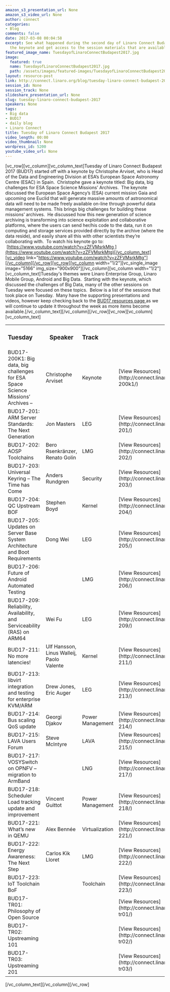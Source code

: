 ```yaml
---
amazon_s3_presentation_url: None
amazon_s3_video_url: None
author: connect
categories:
- Blog
comments: false
date: 2017-03-08 00:04:58
excerpt: See what happened during the second day of Linaro Connect Budapest 2017.  Watch
  the keynote and get access to the session materials that are available.
featured_image_name: TuesdayofLinaroConnectBudapest2017.jpg
image:
  featured: true
  name: TuesdayofLinaroConnectBudapest2017.jpg
  path: /assets/images/featured-images/TuesdayofLinaroConnectBudapest2017.jpg
layout: resource-post
link: http://connect.linaro.org/blog/tuesday-linaro-connect-budapest-2017/
session_id: None
session_track: None
slideshare_presentation_url: None
slug: tuesday-linaro-connect-budapest-2017
speakers: None
tags:
- Big data
- BUD17
- daily blog
- Linaro Connect
title: Tuesday of Linaro Connect Budapest 2017
video_length: 00:00
video_thumbnail: None
wordpress_id: 5200
youtube_video_url: None
---
```


[vc_row][vc_column][vc_column_text]Tuesday of Linaro Connect Budapest 2017 (BUD17) started off with a keynote by Christophe Arviset, who is Head of the Data and Engineering Division at ESA’s European Space Astronomy Centre (ESAC) in Spain.  Christophe gave a keynote titled: Big data, big challenges for ESA Space Science Missions’ Archives.  The keynote discussed the European Space Agency’s (ESA) current mission Gaia and upcoming one Euclid that will generate massive amounts of astronomical data will need to be made freely available on-line through powerful data management systems. This brings big challenges for building these missions’ archives.  He discussed how this new generation of science archiving is transforming into science exploitation and collaborative platforms, where the users can send her/his code to the data, run it on computing and storage services provided directly by the archive (where the data reside), and easily share all this with other scientists they’re collaborating with.  To watch his keynote go to:  [https://www.youtube.com/watch?v=zZFVMsrkMtg ](https://www.youtube.com/watch?v=zZFVMsrkMtg)[/vc_column_text][vc_video link="https://www.youtube.com/watch?v=zZFVMsrkMtg"][/vc_column][/vc_row][vc_row][vc_column width="1/2"][vc_single_image image="5166" img_size="900x900"][/vc_column][vc_column width="1/2"][vc_column_text]Tuesday's themes were Linaro Enterprise Group, Linaro Mobile Group, Android and Big Data.  Starting with the keynote, which discussed the challenges of Big Data, many of the other sessions on Tuesday were focused on these topics.  Below is a list of the sessions that took place on Tuesday.  Many have the supporting presentations and videos, however keep checking back to the [BUD17 resources page ](http://connect.linaro.org/resources/)as we will continue to update it throughout the week as more items become available.[/vc_column_text][/vc_column][/vc_row][vc_row][vc_column][vc_column_text]
<table >
<tbody >
<tr >

<td >


### **Tuesday**



</td>

<td style="text-align: center;" >


### **Speaker**



</td>

<td >


### **Track**



</td>

<td >
</td>
</tr>
<tr >

<td >BUD17-200K1: Big data, big challenges for ESA Space Science Missions’ Archives –
</td>

<td >Christophe Arviset
</td>

<td >Keynote
</td>

<td >[View Resources](http://connect.linaro.org/resource/bud17/bud17-200k1/)
</td>
</tr>
<tr >

<td >BUD17-201: ARM Server Standards: The Next Generation
</td>

<td >Jon Masters
</td>

<td >LEG
</td>

<td >[View Resources](http://connect.linaro.org/resource/bud17/bud17-201/)
</td>
</tr>
<tr >

<td >BUD17-202: AOSP Toolchains
</td>

<td >Bero Rsenkränzer, Renato Golin
</td>

<td >LMG
</td>

<td >[View Resources](http://connect.linaro.org/resource/bud17/bud17-202/)
</td>
</tr>
<tr >

<td >BUD17-203: Universal Keyring – The Time has Come
</td>

<td >Anders Rundgren
</td>

<td >Security
</td>

<td >[View Resources](http://connect.linaro.org/resource/bud17/bud17-203/)
</td>
</tr>
<tr >

<td >BUD17-204: QC Upstream BOF
</td>

<td >Stephen Boyd
</td>

<td >Kernel
</td>

<td >[View Resources](http://connect.linaro.org/resource/bud17/bud17-204/)
</td>
</tr>
<tr >

<td >BUD17-205: Updates on Server Base System Architecture and Boot Requirements
</td>

<td >Dong Wei
</td>

<td >LEG
</td>

<td >[View Resources](http://connect.linaro.org/resource/bud17/bud17-205/)
</td>
</tr>
<tr >

<td >BUD17-206: Future of Android Automated Testing
</td>

<td >
</td>

<td >LMG
</td>

<td >[View Resources](http://connect.linaro.org/resource/bud17/bud17-206/)
</td>
</tr>
<tr >

<td >BUD17-209: Reliability, Availability, and Serviceability (RAS) on ARM64
</td>

<td >Wei Fu
</td>

<td >LEG
</td>

<td >[View Resources](http://connect.linaro.org/resource/bud17/bud17-209/)
</td>
</tr>
<tr >

<td >BUD17-211: No more latencies!
</td>

<td >Ulf Hansson, Linus Walleij, Paolo Valente
</td>

<td >Kernel
</td>

<td >[View Resources](http://connect.linaro.org/resource/bud17/bud17-211/)
</td>
</tr>
<tr >

<td >BUD17-213: libvirt integration and testing for enterprise KVM/ARM
</td>

<td >Drew Jones, Eric Auger
</td>

<td >LEG
</td>

<td >[View Resources](http://connect.linaro.org/resource/bud17/bud17-213/)
</td>
</tr>
<tr >

<td >BUD17-214: Bus scaling QoS update
</td>

<td >Georgi Djakov
</td>

<td >Power Management
</td>

<td >[View Resources](http://connect.linaro.org/resource/bud17/bud17-214/)
</td>
</tr>
<tr >

<td >BUD17-215: LAVA Users Forum
</td>

<td >Steve McIntyre
</td>

<td >LAVA
</td>

<td >[View Resources](http://connect.linaro.org/resource/bud17/bud17-215/)
</td>
</tr>
<tr >

<td >BUD17-217: VOSYSwitch on OPNFV – migration to ArmBand
</td>

<td >
</td>

<td >LNG
</td>

<td >[View Resources](http://connect.linaro.org/resource/bud17/bud17-217/)
</td>
</tr>
<tr >

<td >BUD17-218: Scheduler Load tracking update and improvement
</td>

<td >Vincent Guittot
</td>

<td >Power Management
</td>

<td >[View Resources](http://connect.linaro.org/resource/bud17/bud17-218/)
</td>
</tr>
<tr >

<td >BUD17-221: What’s new in QEMU
</td>

<td >Alex Bennée
</td>

<td >Virtualization
</td>

<td >[View Resources](http://connect.linaro.org/resource/bud17/bud17-221/)
</td>
</tr>
<tr >

<td >BUD17-222: Energy Awareness: The Next Step
</td>

<td >Carlos Kik Lloret
</td>

<td >LMG
</td>

<td >[View Resources](http://connect.linaro.org/resource/bud17/bud17-222/)
</td>
</tr>
<tr >

<td >BUD17-223: IoT Toolchain BoF
</td>

<td >
</td>

<td >Toolchain
</td>

<td >[View Resources](http://connect.linaro.org/resource/bud17/bud17-223/)
</td>
</tr>
<tr >

<td >BUD17-TR01: Philosophy of Open Source
</td>

<td >
</td>

<td >
</td>

<td >[View Resources](http://connect.linaro.org/resource/bud17/bud17-tr01/)
</td>
</tr>
<tr >

<td >BUD17-TR02: Upstreaming 101
</td>

<td >
</td>

<td >
</td>

<td >[View Resources](http://connect.linaro.org/resource/bud17/bud17-tr02/)
</td>
</tr>
<tr >

<td >BUD17-TR03: Upstreaming 201
</td>

<td >
</td>

<td >
</td>

<td >[View Resources](http://connect.linaro.org/resource/bud17/bud17-tr03/)
</td>
</tr>
</tbody>
</table>
[/vc_column_text][/vc_column][/vc_row]